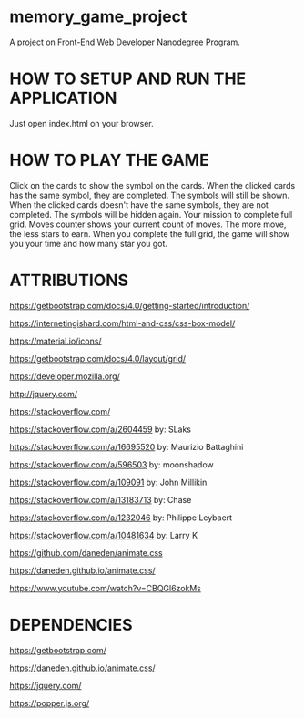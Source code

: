 # memory_game_project
A project on  Front-End Web Developer Nanodegree Program.

HOW TO SETUP AND RUN THE APPLICATION
====================================
Just open index.html on your browser.

HOW TO PLAY THE GAME
====================
Click on the cards to show the symbol on the cards.
When the clicked cards has the same symbol, they are completed. The symbols will still be shown.
When the clicked cards doesn't have the same symbols, they are not completed. The symbols will be hidden again.
Your mission to complete full grid.
Moves counter shows your current count of moves.
The more move, the less stars to earn.
When you complete the full grid, the game will show you your time and how many star you got.

ATTRIBUTIONS
============

https://getbootstrap.com/docs/4.0/getting-started/introduction/

https://internetingishard.com/html-and-css/css-box-model/

https://material.io/icons/

https://getbootstrap.com/docs/4.0/layout/grid/

https://developer.mozilla.org/

http://jquery.com/

https://stackoverflow.com/

https://stackoverflow.com/a/2604459 by: SLaks

https://stackoverflow.com/a/16695520 by: Maurizio Battaghini 

https://stackoverflow.com/a/596503 by: moonshadow

https://stackoverflow.com/a/109091 by: John Millikin

https://stackoverflow.com/a/13183713 by: Chase

https://stackoverflow.com/a/1232046 by: Philippe Leybaert

https://stackoverflow.com/a/10481634 by: Larry K

https://github.com/daneden/animate.css

https://daneden.github.io/animate.css/

https://www.youtube.com/watch?v=CBQGl6zokMs



DEPENDENCIES
============

https://getbootstrap.com/

https://daneden.github.io/animate.css/

https://jquery.com/

https://popper.js.org/
